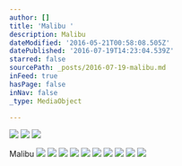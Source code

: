 ```yaml
---
author: []
title: 'Malibu '
description: Malibu
dateModified: '2016-05-21T00:58:08.505Z'
datePublished: '2016-07-19T14:23:04.539Z'
starred: false
sourcePath: _posts/2016-07-19-malibu.md
inFeed: true
hasPage: false
inNav: false
_type: MediaObject

---
```

![](https://the-grid-user-content.s3-us-west-2.amazonaws.com/6db41eb6-6eb5-463f-9fb1-0c5746d88327.jpg)
![](https://the-grid-user-content.s3-us-west-2.amazonaws.com/f291885c-f3b3-455b-9bdd-daa647a9234d.jpg)
![](https://the-grid-user-content.s3-us-west-2.amazonaws.com/29074011-9ed2-4068-8d39-d310030b7a81.jpg)

Malibu
![](https://the-grid-user-content.s3-us-west-2.amazonaws.com/a26b67dd-d4da-4545-bd28-ae3b56caf8b3.jpg)
![](https://the-grid-user-content.s3-us-west-2.amazonaws.com/c1c98810-8cfa-4874-9995-a9ea2afaacc4.jpg)
![](https://the-grid-user-content.s3-us-west-2.amazonaws.com/30df7f28-ec54-411f-8d4c-6faba651475a.jpg)
![](https://the-grid-user-content.s3-us-west-2.amazonaws.com/0d0e85c4-1c3b-4ff0-934c-52ae1815e98a.jpg)
![](https://the-grid-user-content.s3-us-west-2.amazonaws.com/83c5ca2b-d7f4-4605-b1a8-12fe948b3c04.jpg)
![](https://the-grid-user-content.s3-us-west-2.amazonaws.com/41de8b8a-579b-432b-a6e4-86dfea5b4bfc.jpg)
![](https://the-grid-user-content.s3-us-west-2.amazonaws.com/5aac9437-c511-462d-9b95-1fd9c2c58e95.jpg)
![](https://the-grid-user-content.s3-us-west-2.amazonaws.com/f0505d61-8055-4063-918e-9c0938e341d7.jpg)
![](https://the-grid-user-content.s3-us-west-2.amazonaws.com/406a4d49-2b4d-4dd6-94b4-6e16659b5b7c.jpg)
![](https://the-grid-user-content.s3-us-west-2.amazonaws.com/cc1004d9-b33e-4025-9cb2-0f4db9f92eb6.jpg)